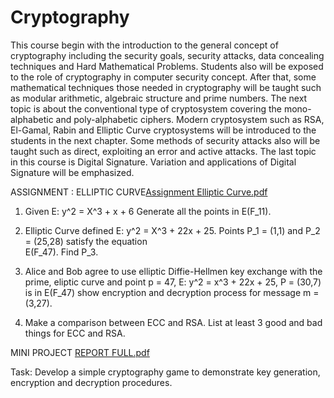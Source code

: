 # Cryptography
This course begin with the introduction to the general concept of cryptography including the security goals, security attacks, data concealing techniques and Hard Mathematical Problems. Students also will be exposed to the role of cryptography in computer security concept. After that, some mathematical techniques those needed in cryptography will be taught such as modular arithmetic, algebraic structure and prime numbers. The next topic is about the conventional type of cryptosystem covering the mono-alphabetic and poly-alphabetic ciphers. Modern cryptosystem such as RSA, El-Gamal, Rabin and Elliptic Curve cryptosystems will be introduced to the students in the next chapter. Some methods of security attacks also will be taught such as direct, exploiting an error and active attacks. The last topic in this course is Digital Signature. Variation and applications of Digital Signature will be emphasized.



ASSIGNMENT : ELLIPTIC CURVE[Assignment Elliptic Curve.pdf](https://github.com/kitkatlky/Cryptography/files/7598466/Assignment.Elliptic.Curve.pdf)

1.  Given 
                  E: y^2 = X^3 + x + 6
    Generate all the points in E(F_11).
  
2.  Elliptic Curve defined E: y^2 = X^3 + 22x + 25. Points P_1 = (1,1) and P_2 = (25,28) satisfy the equation   
    E(F_47). Find P_3.
    
3.  Alice and Bob agree to use elliptic Diffie-Hellmen key exchange with the prime, eliptic curve and point 
                           p = 47, E: y^2 = x^3 + 22x + 25, P = (30,7) is in E(F_47)
    show encryption and decryption process for message m = (3,27).
    
4.  Make a comparison between ECC and RSA. List at least 3 good and bad things for ECC and RSA. 



MINI PROJECT [REPORT FULL.pdf](https://github.com/kitkatlky/Cryptography/files/7598507/REPORT.FULL.pdf)

Task: Develop a simple cryptography game to demonstrate key generation, encryption and decryption procedures.
